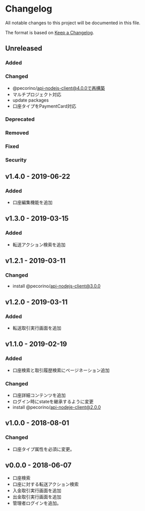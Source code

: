 # Changelog

All notable changes to this project will be documented in this file.

The format is based on [Keep a Changelog](http://keepachangelog.com/).

## Unreleased

### Added

### Changed

- @pecorino/api-nodejs-client@4.0.0で再構築
- マルチプロジェクト対応
- update packages
- 口座タイプをPaymentCard対応

### Deprecated

### Removed

### Fixed

### Security

## v1.4.0 - 2019-06-22

### Added

- 口座編集機能を追加

## v1.3.0 - 2019-03-15

### Added

- 転送アクション検索を追加

## v1.2.1 - 2019-03-11

### Changed

- install @pecorino/api-nodejs-client@3.0.0

## v1.2.0 - 2019-03-11

### Added

- 転送取引実行画面を追加

## v1.1.0 - 2019-02-19

### Added

- 口座検索と取引履歴検索にページネーション追加

### Changed

- 口座詳細コンテンツを追加
- ログイン時にstateを継承するように変更
- install @pecorino/api-nodeje-client@2.0.0

## v1.0.0 - 2018-08-01

### Changed

- 口座タイプ属性を必須に変更。

## v0.0.0 - 2018-06-07

- 口座検索
- 口座に対する転送アクション検索
- 入金取引実行画面を追加
- 出金取引実行画面を追加
- 管理者ログインを追加。
